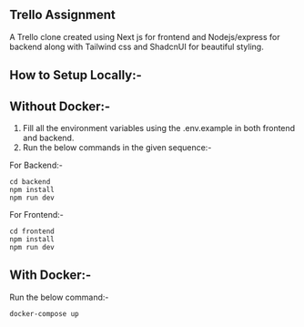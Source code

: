 ## Trello Assignment
A Trello clone created using Next js for frontend and Nodejs/express for backend along with Tailwind css and ShadcnUI for beautiful styling.

## How to Setup Locally:-

## Without Docker:-
1. Fill all the environment variables using the .env.example in both frontend and backend.
2. Run the below commands in the given sequence:-

For Backend:-
```
cd backend
npm install
npm run dev
```
For Frontend:-
```
cd frontend
npm install
npm run dev
```

## With Docker:-
Run the below command:-
```
docker-compose up
```
